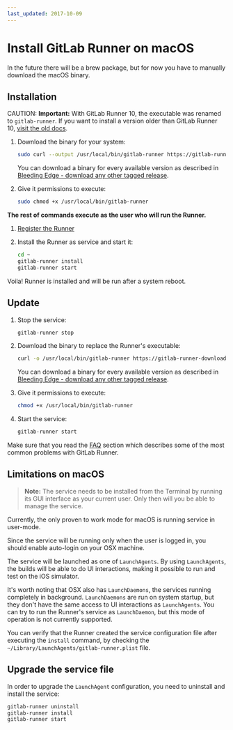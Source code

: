 ```yaml
---
last_updated: 2017-10-09
---
```


# Install GitLab Runner on macOS

In the future there will be a brew package, but for now you have to manually
download the macOS binary.

## Installation

CAUTION: **Important:**
With GitLab Runner 10, the executable was renamed to `gitlab-runner`. If you
want to install a version older than GitLab Runner 10, [visit the old docs](old.md).

1. Download the binary for your system:

    ```bash
    sudo curl --output /usr/local/bin/gitlab-runner https://gitlab-runner-downloads.s3.amazonaws.com/latest/binaries/gitlab-runner-darwin-amd64
    ```

    You can download a binary for every available version as described in
    [Bleeding Edge - download any other tagged release](bleeding-edge.md#download-any-other-tagged-release).

1. Give it permissions to execute:

    ```bash
    sudo chmod +x /usr/local/bin/gitlab-runner
    ```

**The rest of commands execute as the user who will run the Runner.**

1. [Register the Runner](../register/index.md)
1. Install the Runner as service and start it:

    ```bash
    cd ~
    gitlab-runner install
    gitlab-runner start
    ```

Voila! Runner is installed and will be run after a system reboot.

## Update

1. Stop the service:

    ```bash
    gitlab-runner stop
    ```

1. Download the binary to replace the Runner's executable:

    ```bash
    curl -o /usr/local/bin/gitlab-runner https://gitlab-runner-downloads.s3.amazonaws.com/latest/binaries/gitlab-runner-darwin-amd64
    ```

    You can download a binary for every available version as described in
    [Bleeding Edge - download any other tagged release](bleeding-edge.md#download-any-other-tagged-release).

1. Give it permissions to execute:

    ```bash
    chmod +x /usr/local/bin/gitlab-runner
    ```

1. Start the service:

    ```bash
    gitlab-runner start
    ```

Make sure that you read the [FAQ](../faq/README.md) section which describes
some of the most common problems with GitLab Runner.

## Limitations on macOS

>**Note:**
The service needs to be installed from the Terminal by running its GUI
interface as your current user. Only then will you be able to manage the service.

Currently, the only proven to work mode for macOS is running service in user-mode.

Since the service will be running only when the user is logged in, you should
enable auto-login on your OSX machine.

The service will be launched as one of `LaunchAgents`. By using `LaunchAgents`,
the builds will be able to do UI interactions, making it possible to run and
test on the iOS simulator.

It's worth noting that OSX also has `LaunchDaemons`, the services running
completely in background. `LaunchDaemons` are run on system startup, but they
don't have the same access to UI interactions as `LaunchAgents`. You can try to
run the Runner's service as `LaunchDaemon`, but this mode of operation is not
currently supported.

You can verify that the Runner created the service configuration file after
executing the `install` command, by checking the
`~/Library/LaunchAgents/gitlab-runner.plist` file.

## Upgrade the service file

In order to upgrade the `LaunchAgent` configuration, you need to uninstall and
install the service:

```bash
gitlab-runner uninstall
gitlab-runner install
gitlab-runner start
```
